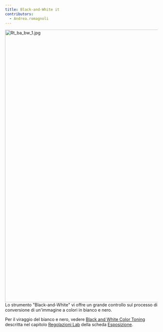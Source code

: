 ```yaml
---
title: Black-and-White it
contributors:
  - Andrea.romagnoli
---
```


<img src="/images/Rt_ba_bw_1.jpg" title="Rt_ba_bw_1.jpg" width="900"
alt="Rt_ba_bw_1.jpg" />Lo strumento "Black-and-White" vi offre un grande
controllo sul processo di conversione di un'immagine a colori in bianco
e nero.

Per il viraggio del bianco e nero, vedere [Black and White Color
Toning](Lab_Adjustments/it#Black-and-White_Color_Toning.md)
descritta nel capitolo [Regolazioni Lab](Lab_Adjustments/it.md)
della scheda [Esposizione](Exposure/it.md).
